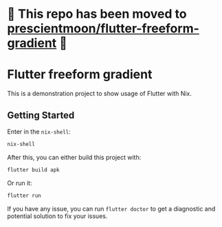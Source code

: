 # 🚧 This repo has been moved to [prescientmoon/flutter-freeform-gradient](https://github.com/prescientmoon/flutter-freeform-gradient) 🚧
# Flutter freeform gradient

This is a demonstration project to show usage of Flutter with Nix.

## Getting Started

Enter in the `nix-shell`:

```sh
nix-shell
```

After this, you can either build this project with:

```sh
flutter build apk
```

Or run it:

```sh
flutter run
```

If you have any issue, you can run `flutter doctor` to get a diagnostic and potential solution to fix your issues.
